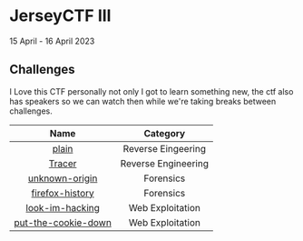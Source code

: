 # JerseyCTF III 
15 April - 16 April 2023

## Challenges

I Love this CTF personally not only I got to learn something new, the ctf also has speakers so we can watch then while we're taking breaks between challenges.

| **Name** | **Category** |
| :---: | :---: |
| [plain](./plain/) | Reverse Eingeering |
| [Tracer](./Tracer/) | Reverse Engineering |
| [unknown-origin](./unknown-origin/) | Forensics |
| [firefox-history](./firefox-history/) | Forensics |
| [look-im-hacking](./look-im-hacking/) | Web Exploitation |
| [put-the-cookie-down](./put-the-cookie-down/) | Web Exploitation